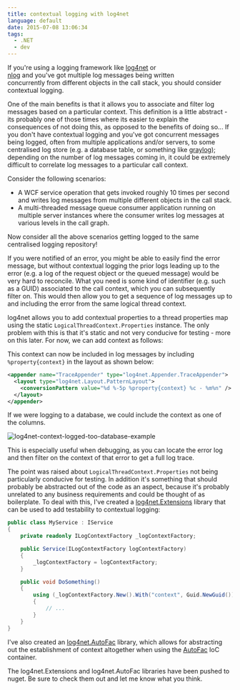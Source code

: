 ```yaml
---
title: contextual logging with log4net
language: default
date: 2015-07-08 13:06:34
tags:
  - .NET
  - dev
---
```


If you're using a logging framework like [log4net](https://logging.apache.org/log4net/) or [nlog](http://nlog-project.org/) and you've got multiple log messages being written concurrently from different objects in the call stack, you should consider contextual logging.

One of the main benefits is that it allows you to associate and filter log messages based on a particular context. This definition is a little abstract - its probably one of those times where its easier to explain the consequences of not doing this, as opposed to the benefits of doing so... If you don't have contextual logging and you've got concurrent messages being logged, often from multiple applications and/or servers, to some centralised log store (e.g. a database table, or something like [graylog](https://www.graylog.org/)); depending on the number of log messages coming in, it could be extremely difficult to correlate log messages to a particular call context.

Consider the following scenarios:

*   A WCF service operation that gets invoked roughly 10 times per second and writes log messages from multiple different objects in the call stack.
*   A multi-threaded message queue consumer application running on multiple server instances where the consumer writes log messages at various levels in the call graph.

Now consider all the above scenarios getting logged to the same centralised logging repository!

If you were notified of an error, you might be able to easily find the error message, but without contextual logging the prior logs leading up to the error (e.g. a log of the request object or the queued message) would be very hard to reconcile. What you need is some kind of identifier (e.g. such as a GUID) associated to the call context, which you can subsequently filter on. This would then allow you to get a sequence of log messages up to and including the error from the same logical thread context.  

log4net allows you to add contextual properties to a thread properties map using the static `LogicalThreadContext.Properties` instance. The only problem with this is that it's static and not very conducive for testing - more on this later. For now, we can add context as follows:

This context can now be included in log messages by including `%property{context}` in the layout as shown below:

```xml
<appender name="TraceAppender" type="log4net.Appender.TraceAppender">
  <layout type="log4net.Layout.PatternLayout">
    <conversionPattern value="%d %-5p %property{context} %c - %m%n" />
  </layout>
</appender>
```

If we were logging to a database, we could include the context as one of the columns.

![log4net-context-logged-too-database-example](/images/log4net-context-logged-too-database-example.png)

This is especially useful when debugging, as you can locate the error log and then filter on the context of that error to get a full log trace.

The point was raised about `LogicalThreadContext.Properties` not being particularly conducive for testing. In addition it's something that should probably be abstracted out of the code as an aspect, because it's probably unrelated to any business requirements and could be thought of as boilerplate. To deal with this, I've created a [log4net.Extensions](https://github.com/yesmarket/log4net.Extensions) library that can be used to add testability to contextual logging:

```cs
public class MyService : IService
{
    private readonly ILogContextFactory _logContextFactory;

    public Service(ILogContextFactory logContextFactory)
    {
        _logContextFactory = logContextFactory;
    }

    public void DoSomething()
    {
        using (_logContextFactory.New().With("context", Guid.NewGuid()))
        {
            // ...
        }
    }
}
```

I've also created an [log4net.AutoFac](https://github.com/yesmarket/log4net.Extensions) library, which allows for abstracting out the establishment of context altogether when using the [AutoFac](http://autofac.org/) IoC container.

The log4net.Extensions and log4net.AutoFac libraries have been pushed to nuget. Be sure to check them out and let me know what you think.